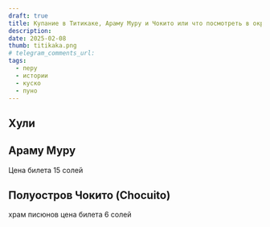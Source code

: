 ```yaml
---
draft: true
title: Купание в Титикаке, Араму Муру и Чокито или что посмотреть в окрестностях Пуно (много фото)
description: 
date: 2025-02-08
thumb: titikaka.png
# telegram_comments_url: 
tags:
  - перу
  - истории
  - куско
  - пуно
---
```


## Хули

## Араму Муру

Цена билета 15 солей

## Полуостров Чокито (Chocuito)

храм писюнов цена билета 6 солей